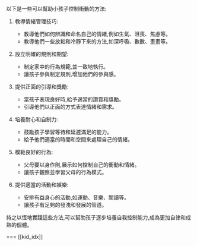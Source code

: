以下是一些可以幫助小孩子控制衝動的方法:

1. 教導情緒管理技巧:
   - 教導他們如何辨識和命名自己的情緒,例如生氣、沮喪、焦慮等。
   - 教導他們一些放鬆和冷靜下來的方法,如深呼吸、數數、畫畫等。

2. 設立明確的規則和期望:
   - 制定家中的行為規範,並一致地執行。
   - 讓孩子參與制定規則,增加他們的參與感。

3. 提供正面的引導和獎勵:
   - 當孩子表現良好時,給予適當的讚賞和獎勵。
   - 引導他們以正面的方式表達情緒和需求。

4. 培養耐心和自制力:
   - 鼓勵孩子學習等待和延遲滿足的能力。
   - 給予他們適當的時間和空間來處理自己的情緒。

5. 模範良好的行為:
   - 父母要以身作則,展示如何控制自己的衝動和情緒。
   - 讓孩子觀察並學習父母的行為模式。

6. 提供適當的活動和娛樂:
   - 安排有益身心的活動,如運動、音樂、閱讀等。
   - 讓孩子有足夠的發洩和發展的管道。

持之以恆地實踐這些方法,可以幫助孩子逐步培養自我控制能力,成為更加自律和成熟的個體。

===
[[kid_idx]]
